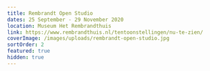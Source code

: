 ```yaml
---
title: Rembrandt Open Studio
dates: 25 September - 29 November 2020
location: Museum Het Rembrandthuis
link: https://www.rembrandthuis.nl/tentoonstellingen/nu-te-zien/
coverImage: /images/uploads/rembrandt-open-studio.jpg
sortOrder: 2
featured: true
hidden: true
---
```


